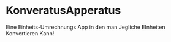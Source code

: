 # KonveratusApperatus

Eine Einheits-Umrechnungs App in den man Jegliche EInheiten Konvertieren Kann!